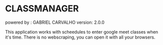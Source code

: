 # CLASSMANAGER 
powered by : GABRIEL CARVALHO
version: 2.0.0

This application works with scheedules to enter google meet classes when it's time.
There is no webscraping, you can open it with all your browsers.